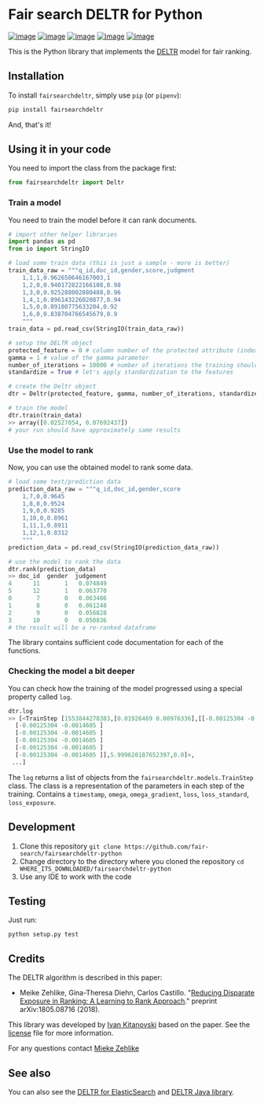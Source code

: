 # Fair search DELTR for Python

[![image](https://img.shields.io/pypi/status/fairsearchdeltr.svg)](https://pypi.org/project/fairsearchdeltr/)
[![image](https://img.shields.io/pypi/v/fairsearchdeltr.svg)](https://pypi.org/project/fairsearchdeltr/)
[![image](https://img.shields.io/pypi/pyversions/fairsearchdeltr.svg)](https://pypi.org/project/fairsearchdeltr/)
[![image](https://img.shields.io/pypi/l/fairsearchdeltr.svg)](https://pypi.org/project/fairsearchdeltr/)
[![image](https://img.shields.io/pypi/implementation/fairsearchdeltr.svg)](https://pypi.org/project/fairsearchdeltr/)

This is the Python library that implements the [DELTR](https://arxiv.org/pdf/1805.08716.pdf) model for fair ranking.

## Installation

To install `fairsearchdeltr`, simply use `pip` (or `pipenv`):
```bash
pip install fairsearchdeltr
```
And, that's it!

## Using it in your code

You need to import the class from the package first: 
```python
from fairsearchdeltr import Deltr
```

### Train a model

You need to train the model before it can rank documents.
```python
# import other helper libraries
import pandas as pd
from io import StringIO

# load some train data (this is just a sample - more is better)
train_data_raw = """q_id,doc_id,gender,score,judgment
    1,1,1,0.962650646167003,1
    1,2,0,0.940172822166108,0.98
    1,3,0,0.925288002880488,0.96
    1,4,1,0.896143226020877,0.94
    1,5,0,0.89180775633204,0.92
    1,6,0,0.838704766545679,0.9
    """
train_data = pd.read_csv(StringIO(train_data_raw))

# setup the DELTR object
protected_feature = 0 # column number of the protected attribute (index after query and document id)
gamma = 1 # value of the gamma parameter
number_of_iterations = 10000 # number of iterations the training should run
standardize = True # let's apply standardization to the features

# create the Deltr object
dtr = Deltr(protected_feature, gamma, number_of_iterations, standardize=standardize)

# train the model
dtr.train(train_data)
>> array([0.02527054, 0.07692437])
# your run should have approximately same results  
```

### Use the model to rank 

Now, you can use the obtained model to rank some data.
```python
# load some test/prediction data
prediction_data_raw = """q_id,doc_id,gender,score
    1,7,0,0.9645
    1,8,0,0.9524
    1,9,0,0.9285
    1,10,0,0.8961
    1,11,1,0.8911
    1,12,1,0.8312
    """
prediction_data = pd.read_csv(StringIO(prediction_data_raw))

# use the model to rank the data  
dtr.rank(prediction_data)
>> doc_id  gender  judgement
4      11       1   0.074849
5      12       1   0.063770
0       7       0   0.063486
1       8       0   0.061248
2       9       0   0.056828
3      10       0   0.050836
# the result will be a re-ranked dataframe
```
The library contains sufficient code documentation for each of the functions.

### Checking the model a bit deeper

You can check how the training of the model progressed using a special property called `log`.
```python
dtr.log
>> [<TrainStep [1553844278383,[0.01926469 0.00976336],[[-0.00125304 -0.0014605 ]
  [-0.00125304 -0.0014605 ]
  [-0.00125304 -0.0014605 ]
  [-0.00125304 -0.0014605 ]
  [-0.00125304 -0.0014605 ]
  [-0.00125304 -0.0014605 ]],5.999620187652397,0.0]>,
 ...]
```
The `log` returns a list of objects from the `fairsearchdeltr.models.TrainStep` class. The class is a representation of the parameters in each step of the training.
    Contains a `timestamp`, `omega`, `omega_gradient`, `loss`, `loss_standard`, `loss_exposure`.

## Development

1. Clone this repository `git clone https://github.com/fair-search/fairsearchdeltr-python`
2. Change directory to the directory where you cloned the repository `cd WHERE_ITS_DOWNLOADED/fairsearchdeltr-python`
3. Use any IDE to work with the code

## Testing

Just run:
```
python setup.py test 
```

## Credits

The DELTR algorithm is described in this paper:

* Meike Zehlike, Gina-Theresa Diehn, Carlos Castillo. "[Reducing Disparate Exposure in Ranking:
A Learning to Rank Approach](https://doi.org/10.1145/3132847.3132938)." preprint arXiv:1805.08716 (2018).

This library was developed by [Ivan Kitanovski](http://ivankitanovski.com/) based on the paper. See the [license](https://github.com/fair-search/fairsearch-deltr-python/blob/master/LICENSE) file for more information.

For any questions contact [Mieke Zehlike](https://de.linkedin.com/in/meike-zehlike-366bba131)

## See also

You can also see the [DELTR for ElasticSearch](https://github.com/fair-search/fairsearch-deltr-for-elasticsearch)
 and [DELTR Java library](https://github.com/fair-search/fairsearchdeltr-java).



 
  

